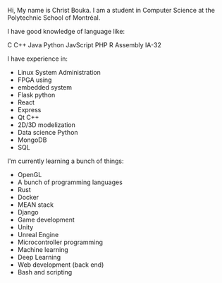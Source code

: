 Hi, My name is Christ Bouka. I am a student in Computer Science at the Polytechnic School of Montréal.

I have good knowledge of language like:

C
C++
Java
Python
JavScript
PHP
R
Assembly IA-32


I have experience in:

- Linux System Administration
- FPGA using
- embedded system
- Flask python
- React
- Express
- Qt C++
- 2D/3D modelization
- Data science Python
- MongoDB
- SQL

I'm currently learning a bunch of things:

- OpenGL
- A bunch of programming languages
- Rust
- Docker
- MEAN stack
- Django
- Game development
- Unity
- Unreal Engine
- Microcontroller programming
- Machine learning
- Deep Learning
- Web development (back end)
- Bash and scripting
